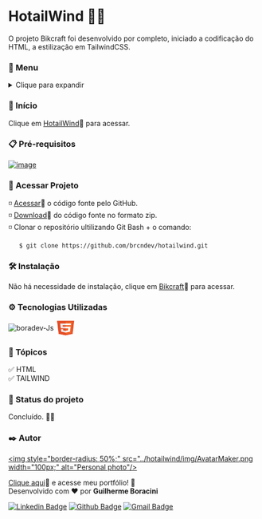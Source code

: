 # HotailWind 🚴‍♀️​

O projeto Bikcraft foi desenvolvido por completo, iniciado a codificação do HTML, a estilização em TailwindCSS.

### 🎯 Menu

<details>
<summary>Clique para expandir</summary>
◽ <a href="#inicio">Início</a> <br>
◽ <a href="#pre-requisitos">Pré-requisitos</a> <br>
◽ <a href="#acessar-projeto">Acessar Projeto</a> <br>
◽ <a href="#instalacao">Instalação</a> <br>
◽ <a href="#tecnologias">Tecnologias</a> <br>
◽ <a href="#topicos">Tópicos</a> <br>
◽ <a href="#status">Status do Projeto</a> <br>
◽ <a href="#autor">Autor</a> <br>
</details>

<h3 id="inicio">🚀 Início</h3>

Clique em [HotailWind](https://hotailwind.vercel.app/)🔗 para acessar.

<h3 id="pre-requisitos">📋 Pré-requisitos</h3>

[![image](https://img.shields.io/badge/Google_chrome-4285F4?style=for-the-badge&logo=Google-chrome&logoColor=white)](https://www.google.pt/intl/pt-PT/chrome/)

<h3 id="acessar-projeto">📁 Acessar Projeto</h3>

◽ <a href="https://github.com/brcndev/hotailwind">Acessar</a>🔗 o código fonte pelo GitHub. <br>
◽ <a href="https://github.com/brcndev/hotailwind/archive/refs/heads/main.zip">Download</a>🔗 do código fonte no formato zip.<br>
◽ Clonar o repositório ultilizando Git Bash + o comando:

       $ git clone https://github.com/brcndev/hotailwind.git

<h3 id="instalacao">🛠️ Instalação</h3>

Não há necessidade de instalação, clique em [Bikcraft](https://hotailwind.vercel.app/)🔗 para acessar.

<h3 id="tecnologias">⚙️ Tecnologias Utilizadas</h3>

<div style="display: inline_block">
  <img align="center" alt="boradev-Js" height="30" width="40" src="../hotailwind/img/tailwind-svgrepo-com.svg">
  <img align="center" alt="boradev-HTML" height="30" width="40" src="https://raw.githubusercontent.com/devicons/devicon/master/icons/html5/html5-original.svg">

</div>

<h3 id="topicos">📍 Tópicos</h3>

✅ HTML <br>
✅ TAILWIND <br>

<h3 id="status">📌 Status do projeto</h3>

Concluído. ​​👨‍💻​

<h3 id="autor">✒️ Autor</h3>

<a href="https://github.com/brcndev"> <img style="border-radius: 50%;" src="../hotailwind/img/AvatarMaker.png width="100px;" alt="Personal photo"/> </a>

[Clique aqui](https://brcndev.vercel.app/)🔗 e acesse meu portfólio! 💼 <br>
Desenvolvido com ❤️ por **Guilherme Boracini**

[![Linkedin Badge](https://img.shields.io/badge/LinkedIn-0077B5?style=for-the-badge&logo=linkedin&logoColor=white)](https://www.linkedin.com/in/guilherme-boracini) [![Github Badge](https://img.shields.io/badge/GitHub-100000?style=for-the-badge&logo=github&logoColor=white)](https://github.com/brcndev) [![Gmail Badge](https://img.shields.io/badge/Gmail-D14836?style=for-the-badge&logo=gmail&logoColor=white)](mailto:boracinidev@gmail.com)
